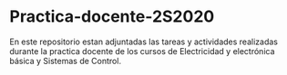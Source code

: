 # Practica-docente-2S2020
En este repositorio estan adjuntadas las tareas y actividades realizadas durante la practica docente de los cursos de Electricidad y electrónica básica y Sistemas de Control.
